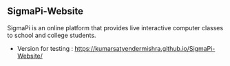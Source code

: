 ## SigmaPi-Website

SigmaPi is an online platform that provides live interactive computer classes to school and college students.

* Version for testing : https://kumarsatyendermishra.github.io/SigmaPi-Website/

